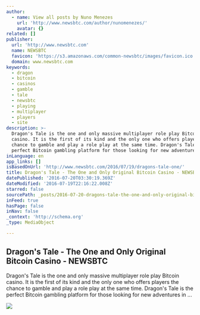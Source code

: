 ```yaml
---
author:
  - name: View all posts by Nuno Menezes
    url: 'http://www.newsbtc.com/author/nunomenezes/'
    avatar: {}
related: []
publisher:
  url: 'http://www.newsbtc.com'
  name: NEWSBTC
  favicon: 'https://s3.amazonaws.com/common-newsbtc/images/favicon.ico'
  domain: www.newsbtc.com
keywords:
  - dragon
  - bitcoin
  - casinos
  - gamble
  - tale
  - newsbtc
  - playing
  - multiplayer
  - players
  - site
description: >-
  Dragon's Tale is the one and only massive multiplayer role play Bitcoin
  casino. It is the first of its kind and the only one who offers players the
  chance to gamble and play a role play at the same time. Dragon's Tale is the
  perfect Bitcoin gambling platform for those looking for new adventures in ...
inLanguage: en
app_links: []
isBasedOnUrl: 'http://www.newsbtc.com/2016/07/19/dragons-tale-one/'
title: Dragon's Tale - The One and Only Original Bitcoin Casino - NEWSBTC
datePublished: '2016-07-20T03:30:19.369Z'
dateModified: '2016-07-19T22:16:22.008Z'
starred: false
sourcePath: _posts/2016-07-20-dragons-tale-the-one-and-only-original-bitcoin-casino-n.md
inFeed: true
hasPage: false
inNav: false
_context: 'http://schema.org'
_type: MediaObject

---
```

<article style=""><h1>Dragon's Tale - The One and Only Original Bitcoin Casino - NEWSBTC</h1><p>Dragon's Tale is the one and only massive multiplayer role play Bitcoin casino. It is the first of its kind and the only one who offers players the chance to gamble and play a role play at the same time. Dragon's Tale is the perfect Bitcoin gambling platform for those looking for new adventures in ...</p><img src="http://s3.amazonaws.com/main-newsbtc-images/2016/03/01020127/Dragons-Tale_NewsBTC.jpg" /></article>